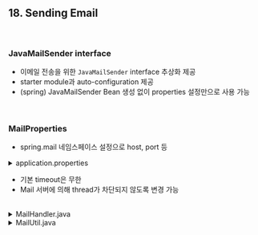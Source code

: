 ## **18. Sending Email**

<br>

### JavaMailSender interface

- 이메일 전송을 위한 <code>JavaMailSender</code> interface 추상화 제공
- starter module과 auto-configuration 제공
- (spring) JavaMailSender Bean 생성 없이 properties 설정만으로 사용 가능

<br>

### MailProperties

- spring.mail 네임스페이스 설정으로 host, port 등

<details>
<summary>application.properties</summary>
<div markdown="1">

spring.mail.host=smtp.gmail.com
spring.mail.port=587
spring.mail.username=이메일
spring.mail.password=비밀번호
spring.mail.properties.mail.smtp.auth=true
spring.mail.properties.mail.smtp.starttls.enable=true

</div>
</details>

- 기본 timeout은 무한
- Mail 서버에 의해 thread가 차단되지 않도록 변경 가능

<br>

<details>
<summary>MailHandler.java</summary>
<div markdown="1">

```java
package com.project.triport.util;

import org.apache.commons.io.FileUtils;
import org.apache.commons.io.IOUtils;
import org.springframework.core.io.ClassPathResource;
import org.springframework.core.io.FileSystemResource;
import org.springframework.mail.javamail.JavaMailSender;
import org.springframework.mail.javamail.MimeMessageHelper;

import javax.mail.MessagingException;
import javax.mail.internet.MimeMessage;
import java.io.File;
import java.io.IOException;
import java.io.InputStream;

public class MailHandler {
    private JavaMailSender sender;
    private MimeMessage mimeMessage;
    private MimeMessageHelper messageHelper;

    // 생성자
    public MailHandler(JavaMailSender javaMailSender) throws MessagingException {
        this.sender = javaMailSender;
        mimeMessage = javaMailSender.createMimeMessage();
        messageHelper = new MimeMessageHelper(mimeMessage, true, "UTF-8");
    }

    // 보내는 사람
    public void setFrom(String fromAddress) throws MessagingException {
        messageHelper.setFrom(fromAddress);
    }

    // 받는 사람
    public void setTo(String email) throws MessagingException {
        messageHelper.setTo(email);
    }

    // 제목
    public void setSubject(String subject) throws MessagingException {
        messageHelper.setSubject(subject);
    }

    // 메일 내용
    public void setText(String text, boolean useHtml) throws MessagingException {
        messageHelper.setText(text, useHtml);
    }

    // 이미지 삽입
    public void setInline(String contentId, String pathToInline) throws MessagingException, IOException {
//        File file = new ClassPathResource(pathToInline).getFile();
//        FileSystemResource fileSystemResource = new FileSystemResource(file);

        ClassPathResource classPathResource = new ClassPathResource(pathToInline);
        InputStream inputStream = classPathResource.getInputStream();
        File file = File.createTempFile("file", ".png");

        try {
            FileUtils.copyInputStreamToFile(inputStream, file);
        } finally {
            IOUtils.closeQuietly(inputStream);
        }

        messageHelper.addInline(contentId, file);
    }

    // 발송
    public void send() {
        try {
            sender.send(mimeMessage);
        } catch (Exception e) {
            e.printStackTrace();
        }
    }

}

```

</div>
</details>

<details>
<summary>MailUtil.java</summary>
<div markdown="1">

```java
package com.project.triport.util;

import com.project.triport.entity.Member;
import lombok.RequiredArgsConstructor;
import org.springframework.beans.factory.annotation.Value;
import org.springframework.mail.javamail.JavaMailSender;
import org.springframework.scheduling.annotation.Async;
import org.springframework.stereotype.Service;

import javax.mail.MessagingException;
import java.io.IOException;

@Service
@RequiredArgsConstructor
public class MailUtil {

    private final JavaMailSender mailSender;
    private @Value("${spring.mail.username}") String fromMail;


    // *임시 비밀번호 Mail 발송
    @Async
    public void TempPwdMail(Member member, String tmpPwd) throws IOException, MessagingException {

        MailHandler mailHandler = new MailHandler(mailSender);
        String nickname = member.getNickname();

        // 임시 비밀번호 Mail 내용
        // 받는 사람
        mailHandler.setTo(member.getEmail());
        // 보내는 사람
        mailHandler.setFrom(fromMail);
        // 제목
        mailHandler.setSubject("[TRIPORT] "+nickname+"님의 임시 비밀번호를 확인해 주세요.");
        // 내용 (HTML Layout)
        String htmlContent = "이메일 내용";
        mailHandler.setText(htmlContent, true);
        // 이미지 삽입
        mailHandler.setInline("tripper_with_logo", "static/tripper_with_logo.png");

        mailHandler.send();
    }

    // *Trils LikeNum 5개인 member에게 promotion 메일 발송
    @Async
    public void trilsPromoMail(Member member) throws MessagingException, IOException {
        MailHandler mailHandler = new MailHandler(mailSender);
        String nickname = member.getNickname();

        // 받는 사람
        mailHandler.setTo(member.getEmail());
        // 보내는 사람
        mailHandler.setFrom(fromMail);
        // 제목
        mailHandler.setSubject("[TRIPORT] 회원님의 Trils 영상이 HOT 해요! 😍");
        // 내용 (HTML Layout)
        String htmlContent ="이메일 내용";
        mailHandler.setText(htmlContent, true);
        // 이미지 삽입
        mailHandler.setInline("triport_logo", "static/triport_logo.png");
        mailHandler.setInline("trils_promo", "static/trils_promo.png");

        mailHandler.send();
    }
}
```

</div>
</details>

